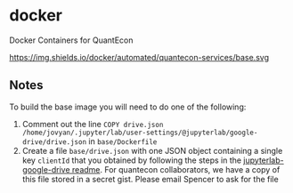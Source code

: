 # docker

Docker Containers for QuantEcon

https://img.shields.io/docker/automated/quantecon-services/base.svg

## Notes

To build the base image you will need to do one of the following:

1. Comment out the line `COPY drive.json
   /home/jovyan/.jupyter/lab/user-settings/@jupyterlab/google-drive/drive.json`
   in `base/Dockerfile`
2. Create a file `base/drive.json` with one JSON object containing a single
   key `clientId` that you obtained by following the steps in the
   [jupyterlab-google-drive
   readme](https://github.com/jupyterlab/jupyterlab-google-drive). For
   quantecon collaborators, we have a copy of this file stored in a secret
   gist. Please email Spencer to ask for the file
